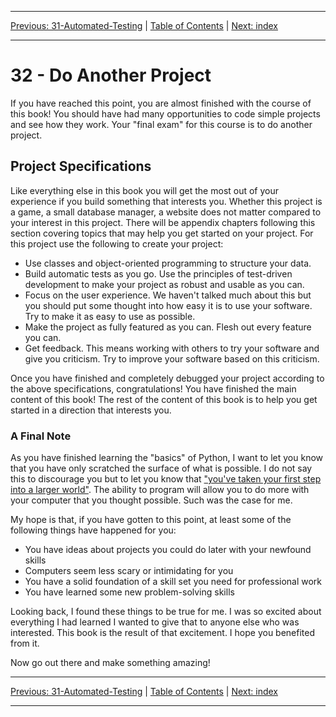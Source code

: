 <!-- Navigation -->

---

[Previous: 31-Automated-Testing](./31-Automated-Testing.md) | [Table of Contents](./00-Table-of-Contents.md) | [Next: index](./index.md)

---
<!-- End Navigation -->

# 32 - Do Another Project

If you have reached this point, you are almost finished with the course of this book! You should have had many opportunities to code simple projects and see how they work. Your "final exam" for this course is to do another project.

## Project Specifications

Like everything else in this book you will get the most out of your experience if you build something that interests you. Whether this project is a game, a small database manager, a website does not matter compared to your interest in this project. There will be appendix chapters following this section covering topics that may help you get started on your project. For this project use the following to create your project:

- Use classes and object-oriented programming to structure your data.
- Build automatic tests as you go. Use the principles of test-driven development to make your project as robust and usable as you can.
- Focus on the user experience. We haven't talked much about this but you should put some thought into how easy it is to use your software. Try to make it as easy to use as possible.
- Make the project as fully featured as you can. Flesh out every feature you can.
- Get feedback. This means working with others to try your software and give you criticism. Try to improve your software based on this criticism.

Once you have finished and completely debugged your project according to the above specifications, congratulations! You have finished the main content of this book! The rest of the content of this book is to help you get started in a direction that interests you.

### A Final Note

As you have finished learning the "basics" of Python, I want to let you know that you have only scratched the surface of what is possible. I do not say this to discourage you but to let you know that ["you've taken your first step into a larger world"](https://www.youtube.com/watch?v=535Zy_rf4NU).  The ability to program will allow you to do more with your computer that you thought possible. Such was the case for me.

My hope is that, if you have gotten to this point, at least some of the following things have happened for you:

- You have ideas about projects you could do later with your newfound skills
- Computers seem less scary or intimidating for you
- You have a solid foundation of a skill set you need for professional work
- You have learned some new problem-solving skills

Looking back, I found these things to be true for me. I was so excited about everything I had learned I wanted to give that to anyone else who was interested. This book is the result of that excitement. I hope you benefited from it.

Now go out there and make something amazing!

<!-- Navigation -->

---

[Previous: 31-Automated-Testing](./31-Automated-Testing.md) | [Table of Contents](./00-Table-of-Contents.md) | [Next: index](./index.md)

---
<!-- End Navigation -->
